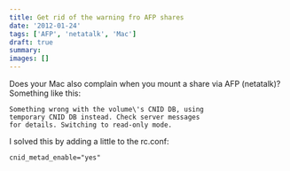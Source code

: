 ```yaml
---
title: Get rid of the warning fro AFP shares
date: '2012-01-24'
tags: ['AFP', 'netatalk', 'Mac']
draft: true
summary: 
images: []
---
```


Does your Mac also complain when you mount a share via AFP (netatalk)? Something like this:

```
Something wrong with the volume\'s CNID DB, using
temporary CNID DB instead. Check server messages
for details. Switching to read-only mode.
```

I solved this by adding a little to the rc.conf:

```
cnid_metad_enable="yes"
```